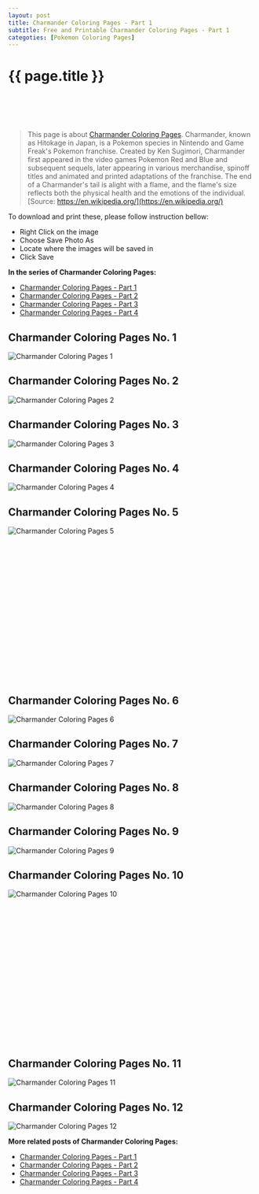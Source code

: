 ```yaml
---
layout: post
title: Charmander Coloring Pages - Part 1
subtitle: Free and Printable Charmander Coloring Pages - Part 1
categoties: [Pokemon Coloring Pages]
---
```

{{ page.title }}
================
<script async src="//pagead2.googlesyndication.com/pagead/js/adsbygoogle.js"></script><!-- UnderTitleAds --> <ins class="adsbygoogle" style="display:inline-block;width:468px;height:60px" data-ad-client="ca-pub-6753140515841889" data-ad-slot="4010138290"></ins><script> (adsbygoogle = window.adsbygoogle || []).push({}); </script>

> This page is about [Charmander Coloring Pages](https://freecoloringpages.github.io/). Charmander, known as Hitokage in Japan, is a Pokemon species in Nintendo and Game Freak's Pokemon franchise. Created by Ken Sugimori, Charmander first appeared in the video games Pokemon Red and Blue and subsequent sequels, later appearing in various merchandise, spinoff titles and animated and printed adaptations of the franchise. The end of a Charmander's tail is alight with a flame, and the flame's size reflects both the physical health and the emotions of the individual. [Source: https://en.wikipedia.org/](https://en.wikipedia.org/)

To download and print these, please follow instruction bellow:
* Right Click on the image 
* Choose Save Photo As 
* Locate where the images will be saved in 
* Click Save

**In the series of Charmander Coloring Pages:**

* [Charmander Coloring Pages - Part 1](https://freecoloringpages.github.io/2017/12/11/Charmander-Coloring-Pages-part-1.html)
* [Charmander Coloring Pages - Part 2](https://freecoloringpages.github.io/2017/12/11/Charmander-Coloring-Pages-part-2.html)
* [Charmander Coloring Pages - Part 3](https://freecoloringpages.github.io/2017/12/11/Charmander-Coloring-Pages-part-3.html)
* [Charmander Coloring Pages - Part 4](https://freecoloringpages.github.io/2017/12/11/Charmander-Coloring-Pages-part-4.html)

## Charmander Coloring Pages No. 1
![Charmander Coloring Pages 1](https://freecoloringpages.github.io/img4/Charmander-Coloring-Pages%20(1).jpg "Charmander Coloring Pages 1")

## Charmander Coloring Pages No. 2
![Charmander Coloring Pages 2](https://freecoloringpages.github.io/img4/Charmander-Coloring-Pages%20(2).jpg "Charmander Coloring Pages 2")

## Charmander Coloring Pages No. 3
![Charmander Coloring Pages 3](https://freecoloringpages.github.io/img4/Charmander-Coloring-Pages%20(3).jpg "Charmander Coloring Pages 3")

## Charmander Coloring Pages No. 4
![Charmander Coloring Pages 4](https://freecoloringpages.github.io/img4/Charmander-Coloring-Pages%20(4).jpg "Charmander Coloring Pages 4")

## Charmander Coloring Pages No. 5
![Charmander Coloring Pages 5](https://freecoloringpages.github.io/img4/Charmander-Coloring-Pages%20(5).jpg "Charmander Coloring Pages 5")

<script async src="//pagead2.googlesyndication.com/pagead/js/adsbygoogle.js"></script><!-- Texxtonly --><ins class="adsbygoogle" style="display:inline-block;width:336px;height:280px" data-ad-client="ca-pub-6753140515841889" data-ad-slot="3207852233"></ins><script>(adsbygoogle = window.adsbygoogle || []).push({}); </script>

## Charmander Coloring Pages No. 6
![Charmander Coloring Pages 6](https://freecoloringpages.github.io/img4/Charmander-Coloring-Pages%20(6).jpg "Charmander Coloring Pages 6")

## Charmander Coloring Pages No. 7
![Charmander Coloring Pages 7](https://freecoloringpages.github.io/img4/Charmander-Coloring-Pages%20(7).jpg "Charmander Coloring Pages 7")

## Charmander Coloring Pages No. 8
![Charmander Coloring Pages 8](https://freecoloringpages.github.io/img4/Charmander-Coloring-Pages%20(8).jpg "Charmander Coloring Pages 8")

## Charmander Coloring Pages No. 9
![Charmander Coloring Pages 9](https://freecoloringpages.github.io/img4/Charmander-Coloring-Pages%20(9).jpg "Charmander Coloring Pages 9")

## Charmander Coloring Pages No. 10
![Charmander Coloring Pages 10](https://freecoloringpages.github.io/img4/Charmander-Coloring-Pages%20(10).jpg "Charmander Coloring Pages 10")

<script async src="//pagead2.googlesyndication.com/pagead/js/adsbygoogle.js"></script><!-- Texxtonly --><ins class="adsbygoogle" style="display:inline-block;width:336px;height:280px" data-ad-client="ca-pub-6753140515841889" data-ad-slot="3207852233"></ins><script>(adsbygoogle = window.adsbygoogle || []).push({}); </script>

## Charmander Coloring Pages No. 11
![Charmander Coloring Pages 11](https://freecoloringpages.github.io/img4/Charmander-Coloring-Pages%20(11).jpg "Charmander Coloring Pages 11")

## Charmander Coloring Pages No. 12
![Charmander Coloring Pages 12](https://freecoloringpages.github.io/img4/Charmander-Coloring-Pages%20(12).jpg "Charmander Coloring Pages 12")

**More related posts of Charmander Coloring Pages:**

* [Charmander Coloring Pages - Part 1](https://freecoloringpages.github.io/2017/12/11/Charmander-Coloring-Pages-part-1.html)
* [Charmander Coloring Pages - Part 2](https://freecoloringpages.github.io/2017/12/11/Charmander-Coloring-Pages-part-2.html)
* [Charmander Coloring Pages - Part 3](https://freecoloringpages.github.io/2017/12/11/Charmander-Coloring-Pages-part-3.html)
* [Charmander Coloring Pages - Part 4](https://freecoloringpages.github.io/2017/12/11/Charmander-Coloring-Pages-part-4.html)

